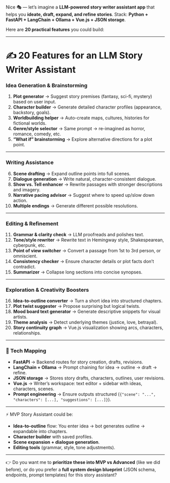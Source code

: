 Nice 🎭 — let’s imagine a **LLM-powered story writer assistant app** that helps you **ideate, draft, expand, and refine stories**.
Stack: **Python + FastAPI + LangChain + Ollama + Vue.js + JSON storage**.

Here are **20 practical features** you could build:

---

# ✍️ 20 Features for an LLM Story Writer Assistant

### **Idea Generation & Brainstorming**

1. **Plot generator** → Suggest story premises (fantasy, sci-fi, mystery) based on user input.
2. **Character builder** → Generate detailed character profiles (appearance, backstory, goals).
3. **Worldbuilding helper** → Auto-create maps, cultures, histories for fictional worlds.
4. **Genre/style selector** → Same prompt → re-imagined as horror, romance, comedy, etc.
5. **“What if” brainstorming** → Explore alternative directions for a plot point.

---

### **Writing Assistance**

6. **Scene drafting** → Expand outline points into full scenes.
7. **Dialogue generation** → Write natural, character-consistent dialogue.
8. **Show vs. Tell enhancer** → Rewrite passages with stronger descriptions and imagery.
9. **Narrative pacing advisor** → Suggest where to speed up/slow down action.
10. **Multiple endings** → Generate different possible resolutions.

---

### **Editing & Refinement**

11. **Grammar & clarity check** → LLM proofreads and polishes text.
12. **Tone/style rewriter** → Rewrite text in Hemingway style, Shakespearean, cyberpunk, etc.
13. **Point of view switcher** → Convert a passage from 1st to 3rd person, or omniscient.
14. **Consistency checker** → Ensure character details or plot facts don’t contradict.
15. **Summarizer** → Collapse long sections into concise synopses.

---

### **Exploration & Creativity Boosters**

16. **Idea-to-outline converter** → Turn a short idea into structured chapters.
17. **Plot twist suggester** → Propose surprising but logical twists.
18. **Mood board text generator** → Generate descriptive snippets for visual artists.
19. **Theme analysis** → Detect underlying themes (justice, love, betrayal).
20. **Story continuity graph** → Vue.js visualization showing arcs, characters, relationships.

---

### 🔧 Tech Mapping

- **FastAPI** → Backend routes for story creation, drafts, revisions.
- **LangChain + Ollama** → Prompt chaining for idea → outline → draft → refine.
- **JSON storage** → Stores story drafts, characters, outlines, user revisions.
- **Vue.js** → Writer’s workspace: text editor + sidebar with ideas, characters, scenes.
- **Prompt engineering** → Ensure outputs structured (`{"scene": "...", "characters": [...], "suggestions": [...]}`).

---

⚡ MVP Story Assistant could be:

- **Idea-to-outline** flow: You enter idea → bot generates outline → expandable into chapters.
- **Character builder** with saved profiles.
- **Scene expansion + dialogue generation**.
- **Editing tools** (grammar, style, tone adjustments).

---

👉 Do you want me to **prioritize these into MVP vs Advanced** (like we did before),
or do you prefer a **full system design blueprint** (JSON schema, endpoints, prompt templates) for this story assistant?
